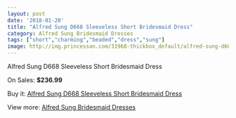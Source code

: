 ```yaml
---
layout: post
date: '2018-01-20'
title: "Alfred Sung D668 Sleeveless Short Bridesmaid Dress"
category: Alfred Sung Bridesmaid Dresses
tags: ["short","charming","beaded","dress","sung"]
image: http://img.princessan.com/31968-thickbox_default/alfred-sung-d668-sleeveless-short-bridesmaid-dress.jpg
---
```

Alfred Sung D668 Sleeveless Short Bridesmaid Dress

On Sales: **$236.99**
<a href="https://www.princessan.com/en/14588-alfred-sung-d668-sleeveless-short-bridesmaid-dress.html"><amp-img layout="responsive" width="600" height="600" src="//img.princessan.com/31968-thickbox_default/alfred-sung-d668-sleeveless-short-bridesmaid-dress.jpg" alt="Alfred Sung D668 Sleeveless Short Bridesmaid Dress 0" /></a>
<a href="https://www.princessan.com/en/14588-alfred-sung-d668-sleeveless-short-bridesmaid-dress.html"><amp-img layout="responsive" width="600" height="600" src="//img.princessan.com/31969-thickbox_default/alfred-sung-d668-sleeveless-short-bridesmaid-dress.jpg" alt="Alfred Sung D668 Sleeveless Short Bridesmaid Dress 1" /></a>

Buy it: [Alfred Sung D668 Sleeveless Short Bridesmaid Dress](https://www.princessan.com/en/14588-alfred-sung-d668-sleeveless-short-bridesmaid-dress.html "Alfred Sung D668 Sleeveless Short Bridesmaid Dress")

View more: [Alfred Sung Bridesmaid Dresses](https://www.princessan.com/en/107- "Alfred Sung Bridesmaid Dresses")